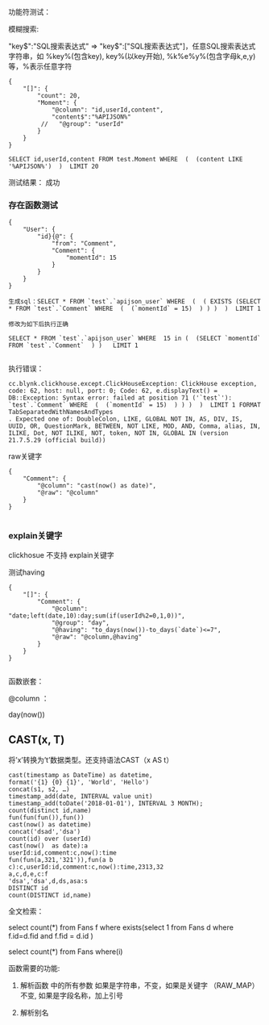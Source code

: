 功能符测试：



模糊搜索:

"key$":"SQL搜索表达式" => "key$":["SQL搜索表达式"]，任意SQL搜索表达式字符串，如 %key%(包含key), key%(以key开始), %k%e%y%(包含字母k,e,y) 等，%表示任意字符



```
{
    "[]": {
        "count": 20,
        "Moment": {
            "@column": "id,userId,content",
            "content$":"%APIJSON%"
         //   "@group": "userId"
        }
    }
}             

```

```
SELECT id,userId,content FROM test.Moment WHERE  (  (content LIKE '%APIJSON%')  )  LIMIT 20
```

测试结果： 成功



### 存在函数测试

```
{    
    "User": {
        "id}{@": {
            "from": "Comment",
            "Comment": {
                "momentId": 15
            }
        }
    }
}

生成sql：SELECT * FROM `test`.`apijson_user` WHERE  (  ( EXISTS (SELECT * FROM `test`.`Comment` WHERE  (  (`momentId` = 15)  ) ) )  )  LIMIT 1

修改为如下后执行正确

SELECT * FROM `test`.`apijson_user` WHERE  15 in (  (SELECT `momentId` FROM `test`.`Comment`  ) )   LIMIT 1


```

执行错误：

```
cc.blynk.clickhouse.except.ClickHouseException: ClickHouse exception, code: 62, host: null, port: 0; Code: 62, e.displayText() = DB::Exception: Syntax error: failed at position 71 ('`test`'): `test`.`Comment` WHERE  (  (`momentId` = 15)  ) ) )  )  LIMIT 1 FORMAT TabSeparatedWithNamesAndTypes
. Expected one of: DoubleColon, LIKE, GLOBAL NOT IN, AS, DIV, IS, UUID, OR, QuestionMark, BETWEEN, NOT LIKE, MOD, AND, Comma, alias, IN, ILIKE, Dot, NOT ILIKE, NOT, token, NOT IN, GLOBAL IN (version 21.7.5.29 (official build))

```





raw关键字

```
{
    "Comment": {
        "@column": "cast(now() as date)",
        "@raw": "@column"
    }
}
    
```



### **explain关键字**



clickhosue 不支持 explain关键字



测试having

```
{
    "[]": {
        "Comment": {
            "@column": "date;left(date,10):day;sum(if(userId%2=0,1,0))",
            "@group": "day",
            "@having": "to_days(now())-to_days(`date`)<=7",
            "@raw": "@column,@having"
        }
    }
}
                                                                                                                                                                                                              
```

函数嵌套：

@column ： 

day(now())



## CAST(x, T)[ ](https://clickhouse.tech/docs/zh/sql-reference/functions/type-conversion-functions/#type_conversion_function-cast)

将’x’转换为’t’数据类型。还支持语法CAST（x AS t）

```
cast(timestamp as DateTime) as datetime,
format('{1} {0} {1}', 'World', 'Hello')
concat(s1, s2, …)
timestamp_add(date, INTERVAL value unit)
timestamp_add(toDate('2018-01-01'), INTERVAL 3 MONTH);
count(distinct id,name)
fun(fun(fun()),fun())
cast(now() as datetime)
concat('dsad','dsa')
count(id) over (userId) 
cast(now()  as date):a 
userId:id,comment:c,now():time
fun(fun(a,321,'321')),fun(a b c):c,userId:id,comment:c,now():time,2313,32
a,c,d,e,c:f
'dsa','dsa',d,ds,asa:s
DISTINCT id
count(DISTINCT id,name)
```

全文检索：



select count(*)  from Fans   f  where exists(select 1 from Fans  d  where  f.id=d.fid and f.fid = d.id )

select count(*) from Fans  where(i)





函数需要的功能:



1. 解析函数 中的所有参数  如果是字符串，不变，如果是关键字 （RAW_MAP）不变, 如果是字段名称，加上引号

2. 解析别名 

   